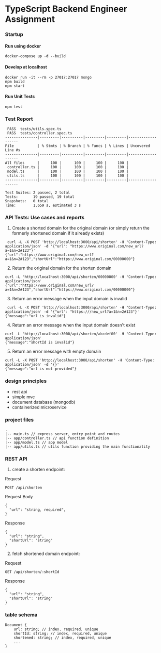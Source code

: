 # TypeScript Backend Engineer Assignment

### Startup
#### Run using docker
```
docker-compose up -d --build
```
#### Develop at localhost
```
docker run -it --rm -p 27017:27017 mongo
npm build
npm start
```
#### Run Unit Tests
```
npm test
```

### Test Report
```
 PASS  tests/utils.spec.ts
 PASS  tests/controller.spec.ts
---------------|---------|----------|---------|---------|-------------------
File           | % Stmts | % Branch | % Funcs | % Lines | Uncovered Line #s 
---------------|---------|----------|---------|---------|-------------------
All files      |     100 |      100 |     100 |     100 |                   
 controller.ts |     100 |      100 |     100 |     100 |                   
 model.ts      |     100 |      100 |     100 |     100 |                   
 utils.ts      |     100 |      100 |     100 |     100 |                   
---------------|---------|----------|---------|---------|-------------------

Test Suites: 2 passed, 2 total
Tests:       19 passed, 19 total
Snapshots:   0 total
Time:        1.659 s, estimated 3 s
```

### API Tests: Use cases and reports
1. Create a shorted domain for the original domain (or simply return the formerly shortened domain if it already exists)
```
 curl -L -X POST 'http://localhost:3000/api/shorten' -H 'Content-Type: application/json' -d '{"url": "https://www.original.com/new_url?a=1&n=2#123"}'              
{"url":"https://www.original.com/new_url?a=1&n=2#123","shortUrl":"https://www.original.com/00000000"}
```

2. Return the original domain for the shorten domain
```
curl -L 'http://localhost:3000/api/shorten/00000000' -H 'Content-Type: application/json'
{"url":"https://www.original.com/new_url?a=1&n=2#123","shortUrl":"https://www.original.com/00000000"} 
```

3. Return an error message when the input domain is invalid 
```
 curl -L -X POST 'http://localhost:3000/api/shorten' -H 'Content-Type: application/json' -d '{"url": "https:///new_url?a=1&n=2#123"}' 
{"message":"url is invalid"}
```

4. Return an error message when the input domain doesn't exist
```
curl -L 'http://localhost:3000/api/shorten/abcdef00' -H 'Content-Type: application/json'
{"message":"shortId is invalid"}
```

5. Return an error message with empty domain
```
curl -L -X POST 'http://localhost:3000/api/shorten' -H 'Content-Type: application/json' -d '{}'             
{"message":"url is not provided"}
```

### design principles
* rest api
* simple mvc
* document database (mongodb)
* containerized microservice

### project files
```
.
|-- main.ts // express server, entry point and routes
|-- app/controller.ts // api function definition
|-- app/model.ts // app model 
|-- app/utils.ts // utils function providing the main functionality

```
### REST API 
1. create a shorten endpoint:

Request
```
POST /api/shorten
```
Request Body
```
{
  "url": "string, required",
}
```

Response
```
{
  "url": "string",
  "shortUrl": "string"
}
```
2. fetch shortened domain endpoint:

Request
```
GET /api/shorten/:shortId
```

Response
```
{
  "url": "string",
  "shortUrl": "string"
}
```


### table schema
```
Document {
    url: string; // index, required, unique
    shortId: string; // index, required, unique
    shortened: string; // index, required, unique
    ...
}
```
